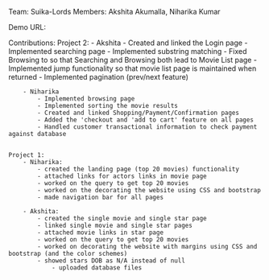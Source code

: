 Team: Suika-Lords
Members: Akshita Akumalla, Niharika Kumar

Demo URL: 

Contributions:
	Project 2:
		- Akshita
			- Created and linked the Login page
			- Implemented searching page
			- Implemented substring matching
			- Fixed Browsing to so that Searching and Browsing both lead to Movie List page
			- Implemented jump functionality so that movie list page is maintained when returned
			- Implemented pagination (prev/next feature)
		
  		- Niharika
			- Implemented browsing page
			- Implemented sorting the movie results
   			- Created and linked Shopping/Payment/Confirmation pages
      		- Added the 'checkout and 'add to cart' feature on all pages
	 		- Handled customer transactional information to check payment against database


	Project 1:
	  	- Niharika:
			- created the landing page (top 20 movies) functionality
			- attached links for actors links in movie page
			- worked on the query to get top 20 movies
			- worked on the decorating the website using CSS and bootstrap
			- made navigation bar for all pages

	  	- Akshita:
			- created the single movie and single star page
			- linked single movie and single star pages
			- attached movie links in star page
			- worked on the query to get top 20 movies
			- worked on decorating the website with margins using CSS and bootstrap (and the color schemes)
			- showed stars DOB as N/A instead of null
				- uploaded database files 

